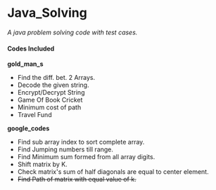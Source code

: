 # Java_Solving
*A java problem solving code with test cases.*

#### Codes Included
**gold_man_s**
* Find the diff. bet. 2 Arrays.
* Decode the given string.
* Encrypt/Decrypt String
* Game Of Book Cricket
* Minimum cost of path
* Travel Fund

**google_codes**
* Find sub array index to sort complete array.
* Find Jumping numbers till range.
* Find Minimum sum formed from all array digits.
* Shift matrix by K.
* Check matrix's sum of half diagonals are equal to center element.
* ~~Find Path of matrix with equal value of k.~~

